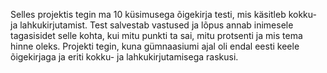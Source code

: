 Selles projektis tegin ma 10 küsimusega õigekirja testi, mis käsitleb kokku- ja lahkukirjutamist. Test salvestab vastused ja lõpus annab inimesele tagasisidet selle kohta, kui mitu punkti ta sai, mitu protsenti ja mis tema hinne oleks. Projekti tegin, kuna gümnaasiumi ajal oli endal eesti keele õigekirjaga ja eriti kokku- ja lahkukirjutamisega raskusi.
